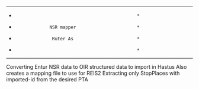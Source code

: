 *****************************************************
*                                                   *
*                  NSR mapper                       *
*                   Ruter As                        *
*                                                   *
*****************************************************

Converting Entur NSR data to OIR structured data to import in Hastus
Also creates a mapping file to use for REIS2
Extracting only StopPlaces with imported-id from the desired PTA

